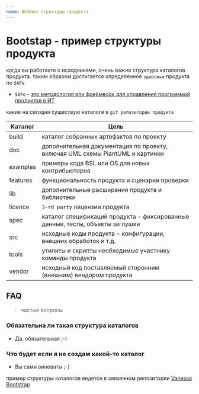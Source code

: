 ```yaml
---
name: Шаблон структуры продукта
---
```


# Bootstap - пример структуры продукта

когда вы работаете с исходниками, очень важна структура каталогов продукта.
таким образом достигается определенное `здоровье` продукта по `SAFe`

* `SAFe` - [это методология или фреймворк для управления программой продуктов в ИТ](http://www.scaledagileframework.com/)

какие на сегодня существую каталоги в `git репозитории продукта`

Каталог | Цель |
--- | --- |
build | каталог собранных артефактов по проекту |
doc | дополнительная документация по проекту, включая UML схемы PlantUML и картинки |
examples | примеры кода BSL или OS для новых контрибьюторов |
features | функциональность продукта и сценарии проверки |
lib | дополнительные расширения продукта и библиотеки |
licence | `3-rd party` лицензии продукта |
spec | каталог спецификаций продукта - фиксированные данные, тесты, объекты заглушки |
src | исходные коды продукта - конфигурации, внешних обработок и т.д. |
tools | утилиты и скрипты необходимые участнику команды продукта |
vendor | исходный код поставляемый сторонним (внешним) вендором продукта |

## FAQ

> частые вопросы

### Обязательна ли такая структура каталогов

* Да, обязательная ;-)

### Что будет если я не создам какой-то каталог

* Вы сами виноваты ;-)

пример структуры каталогов ведется в связянном репозитории [Vanessa Bootstrap](https://github.com/silverbulleters/vanessa-bootstrap)
